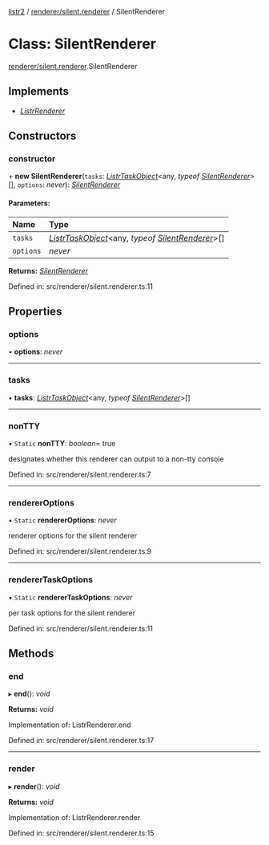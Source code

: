 [listr2](../README.md) / [renderer/silent.renderer](../modules/renderer_silent_renderer.md) / SilentRenderer

# Class: SilentRenderer

[renderer/silent.renderer](../modules/renderer_silent_renderer.md).SilentRenderer

## Implements

* [*ListrRenderer*](index.listrrenderer.md)

## Constructors

### constructor

\+ **new SilentRenderer**(`tasks`: [*ListrTaskObject*](index.listrtaskobject.md)<any, *typeof* [*SilentRenderer*](renderer_silent_renderer.silentrenderer.md)\>[], `options`: *never*): [*SilentRenderer*](renderer_silent_renderer.silentrenderer.md)

#### Parameters:

| Name | Type |
| :------ | :------ |
| `tasks` | [*ListrTaskObject*](index.listrtaskobject.md)<any, *typeof* [*SilentRenderer*](renderer_silent_renderer.silentrenderer.md)\>[] |
| `options` | *never* |

**Returns:** [*SilentRenderer*](renderer_silent_renderer.silentrenderer.md)

Defined in: src/renderer/silent.renderer.ts:11

## Properties

### options

• **options**: *never*

___

### tasks

• **tasks**: [*ListrTaskObject*](index.listrtaskobject.md)<any, *typeof* [*SilentRenderer*](renderer_silent_renderer.silentrenderer.md)\>[]

___

### nonTTY

▪ `Static` **nonTTY**: *boolean*= true

designates whether this renderer can output to a non-tty console

Defined in: src/renderer/silent.renderer.ts:7

___

### rendererOptions

▪ `Static` **rendererOptions**: *never*

renderer options for the silent renderer

Defined in: src/renderer/silent.renderer.ts:9

___

### rendererTaskOptions

▪ `Static` **rendererTaskOptions**: *never*

per task options for the silent renderer

Defined in: src/renderer/silent.renderer.ts:11

## Methods

### end

▸ **end**(): *void*

**Returns:** *void*

Implementation of: ListrRenderer.end

Defined in: src/renderer/silent.renderer.ts:17

___

### render

▸ **render**(): *void*

**Returns:** *void*

Implementation of: ListrRenderer.render

Defined in: src/renderer/silent.renderer.ts:15
